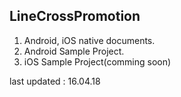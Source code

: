 ## LineCrossPromotion

1. Android, iOS native documents.
2. Android Sample Project.
3. iOS Sample Project(comming soon)

last updated : 16.04.18


